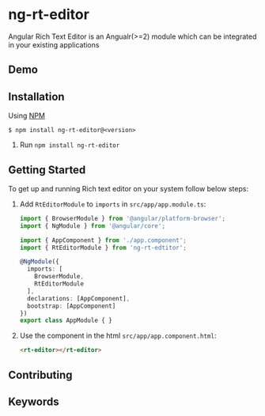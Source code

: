 # ng-rt-editor

Angular Rich Text Editor is an Angualr(>=2) module which can be integrated in your existing applications

## Demo
## Installation

Using [NPM](https://www.npmjs.com/)
```
$ npm install ng-rt-editor@<version>
```
1. Run `npm install ng-rt-editor`

## Getting Started

To get up and running Rich text editor on your system follow below steps:

1. Add `RtEditorModule` to `imports` in
`src/app/app.module.ts`:

    ```typescript
    import { BrowserModule } from '@angular/platform-browser';
    import { NgModule } from '@angular/core';
    
    import { AppComponent } from './app.component';
    import { RtEditorModule } from 'ng-rt-edtitor';
    
    @NgModule({
      imports: [
        BrowserModule,
        RtEditorModule
      ],
      declarations: [AppComponent],
      bootstrap: [AppComponent]
    })
    export class AppModule { }
    ```

2. Use the component in the html
`src/app/app.component.html`:

    ```html
    <rt-editor></rt-editor>
    ```

## Contributing

## Keywords